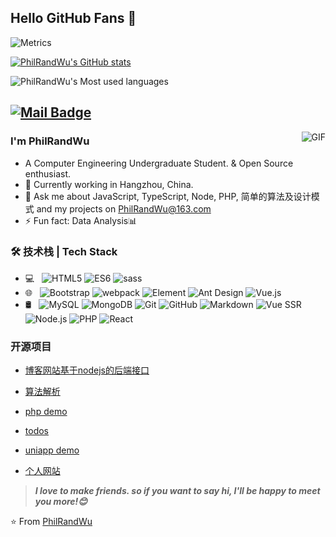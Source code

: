 ## Hello GitHub Fans 👋

![Metrics](https://metrics.lecoq.io/PhilRandWu?template=classic&config.timezone=Asia%2FShanghai)

[![PhilRandWu's GitHub stats](https://github-readme-stats.vercel.app/api?username=PhilRandWu)](https://github.com/anuraghazra/github-readme-stats)

![PhilRandWu's Most used languages](https://github-readme-stats.vercel.app/api/top-langs/?username=PhilRandWu&layout=compact&hide_border=true&langs_count=10)



[![Mail Badge](https://img.shields.io/badge/-PhilRandWu@163.com-c14438?style=flat&logo=Gmail&logoColor=white&link=mailto:PhilRandWu@163.com)](mailto:PhilRandWu@163.com)
---
<img align="right" alt="GIF" src="https://raw.githubusercontent.com/JoeyBling/JoeyBling/master/pic/pusheencode.gif" />

### I'm PhilRandWu

- A Computer Engineering Undergraduate Student. & Open Source enthusiast.
- 🌱 Currently working in Hangzhou, China.
- 💬 Ask me about JavaScript, TypeScript, Node, PHP, 简单的算法及设计模式 and my projects on [PhilRandWu@163.com](mailto:PhilRandWu@163.com)
- ⚡ Fun fact: Data Analysis📊

### 🛠 技术栈 | Tech Stack

- 💻 &#160; ![HTML5](https://img.shields.io/badge/-HTML5-333333?style=flat&logo=HTML5)
![ES6](https://img.shields.io/badge/-ES6-333333?style=flat&logo=ES6)
![sass](https://img.shields.io/badge/-sass-333333?style=flat&logo=sass)
- 🌐 &#160; ![Bootstrap](https://img.shields.io/badge/-Bootstrap-333333?style=flat&logo=bootstrap&logoColor=563D7C)
![webpack](https://img.shields.io/badge/-webpack-333333?style=flat&logo=sass)
![Element](https://img.shields.io/badge/-Element-333333?style=flat&logo=Element)
![Ant Design](https://img.shields.io/badge/-Antdesign-333333?style=flat&logo=antdesign)
![Vue.js](https://img.shields.io/badge/-VueJS-333333?style=flat&logo=Vue.js)
- 🛢 &#160; ![MySQL](https://img.shields.io/badge/-MySQL-333333?style=flat&logo=mysql)
![MongoDB](https://img.shields.io/badge/-MongoDB-333333?style=flat&logo=mongodb)
![Git](https://img.shields.io/badge/-Git-333333?style=flat&logo=git)
![GitHub](https://img.shields.io/badge/-GitHub-333333?style=flat&logo=github)
![Markdown](https://img.shields.io/badge/-Markdown-333333?style=flat&logo=markdown)
![Vue SSR](https://img.shields.io/badge/-Vue%20SSR-333333?style=flat&logo=vuessr)
![Node.js](https://img.shields.io/badge/-Node.js-333333?style=flat&logo=node.js)
![PHP](https://img.shields.io/badge/-Php-333333?style=flat&logo=php)
![React](https://img.shields.io/badge/-React-333333?style=flat&logo=react)

### 开源项目
- [博客网站基于nodejs的后端接口](https://github.com/PhilRandWu/node_serve)
- [算法解析](https://github.com/PhilRandWu/Algorithm_webNote)
- [php demo](https://github.com/PhilRandWu/closeAd_PHP)
- [todos](https://github.com/PhilRandWu/todos-App)
- [uniapp demo](https://github.com/PhilRandWu/uniappTest)


- [个人网站](http://120.55.40.96/)

> ***I love to make friends. so if you want to say hi, I'll be happy to meet you more!😊***

⭐️ From [PhilRandWu](https://github.com/PhilRandWu)
